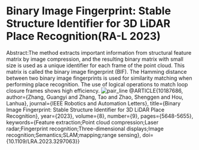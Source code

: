 # Binary Image Fingerprint: Stable Structure Identifier for 3D LiDAR Place Recognition(RA-L 2023)
Abstract:The method extracts important information from structural feature matrix by image compression, and the resulting binary matrix with small size is used as a unique identifier for each frame of the point cloud. This matrix is called the binary image fingerprint (BIF). The Hamming distance between two binary image fingerprints is used for similarity matching when performing place recognition. The use of logical operations to match loop closure frames shows high efficiency.
![pair_line](https://github.com/user-attachments/assets/8f6f2ac3-987d-4aab-bdbe-356d5894c3d1)
@ARTICLE{10187686,
  author={Zhang, Guangyi and Zhang, Tao and Zhao, Shenggen and Hou, Lanhua},
  journal={IEEE Robotics and Automation Letters}, 
  title={Binary Image Fingerprint: Stable Structure Identifier for 3D LiDAR Place Recognition}, 
  year={2023},
  volume={8},
  number={9},
  pages={5648-5655},
  keywords={Feature extraction;Point cloud compression;Laser radar;Fingerprint recognition;Three-dimensional displays;Image recognition;Semantics;SLAM;mapping;range sensing},
  doi={10.1109/LRA.2023.3297063}}
